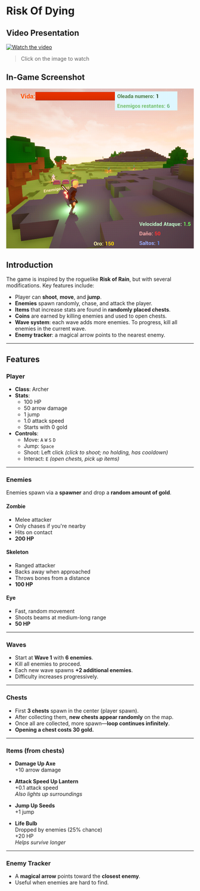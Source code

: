 # **Risk Of Dying**
## Video Presentation
[![Watch the video](https://img.youtube.com/vi/GFXCLXv05RU/maxresdefault.jpg)](https://www.youtube.com/watch?v=GFXCLXv05RU)
> Click on the image to watch

## In-Game Screenshot
![Risk of Dying Picture](RiskOfDying.png)
## **Introduction**
The game is inspired by the roguelike **Risk of Rain**, but with several modifications. Key features include:

- Player can **shoot**, **move**, and **jump**.
- **Enemies** spawn randomly, chase, and attack the player.
- **Items** that increase stats are found in **randomly placed chests**.
- **Coins** are earned by killing enemies and used to open chests.
- **Wave system**: each wave adds more enemies. To progress, kill all enemies in the current wave.
- **Enemy tracker**: a magical arrow points to the nearest enemy.
---

## **Features**

### **Player**
- **Class**: Archer  
- **Stats**:  
  - 100 HP  
  - 50 arrow damage  
  - 1 jump  
  - 1.0 attack speed  
  - Starts with 0 gold  
- **Controls**:  
  - Move: `A` `W` `S` `D`  
  - Jump: `Space`  
  - Shoot: Left click *(click to shoot; no holding, has cooldown)*  
  - Interact: `E` *(open chests, pick up items)*

---

### **Enemies**
Enemies spawn via a **spawner** and drop a **random amount of gold**.

#### **Zombie**
- Melee attacker  
- Only chases if you're nearby  
- Hits on contact  
- **200 HP**

#### **Skeleton**
- Ranged attacker  
- Backs away when approached  
- Throws bones from a distance  
- **100 HP**

#### **Eye**
- Fast, random movement  
- Shoots beams at medium-long range  
- **50 HP**

---

### **Waves**
- Start at **Wave 1** with **6 enemies**.
- Kill all enemies to proceed.
- Each new wave spawns **+2 additional enemies**.
- Difficulty increases progressively.

---

### **Chests**
- First **3 chests** spawn in the center (player spawn).
- After collecting them, **new chests appear randomly** on the map.
- Once all are collected, more spawn—**loop continues infinitely**.
- **Opening a chest costs 30 gold.**

---

### **Items (from chests)**

- **Damage Up Axe**  
  +10 arrow damage  

- **Attack Speed Up Lantern**  
  +0.1 attack speed  
  *Also lights up surroundings*  

- **Jump Up Seeds**  
  +1 jump  

- **Life Bulb**  
  Dropped by enemies (25% chance)  
  +20 HP  
  *Helps survive longer*

---

### **Enemy Tracker**
- A **magical arrow** points toward the **closest enemy**.
- Useful when enemies are hard to find.
